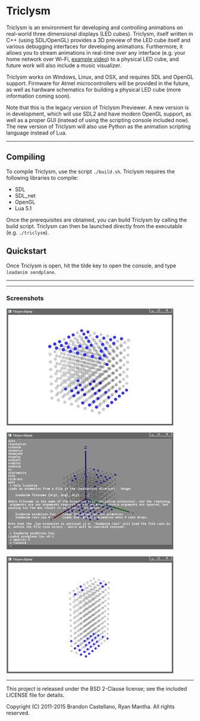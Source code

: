 # Triclysm

Triclysm is an environment for developing and controlling animations on real-world three dimensional displays (LED cubes).  Triclysm, itself written in C++ (using SDL/OpenGL) provides a 3D preview of the LED cube itself and various debugging interfaces for developing animations.  Furthermore, it allows you to stream animations in real-time over any interface (e.g. your home network over Wi-Fi, [example video](https://www.youtube.com/watch?v=aIJNYIJbbjw)) to a physical LED cube, and future work will also include a music visualizer.

Triclysm works on Windows, Linux, and OSX, and requires SDL and OpenGL support.  Firmware for Atmel microcontrollers will be provided in the future, as well as hardware schematics for building a physical LED cube (more information coming soon).

Note that this is the legacy version of Triclysm Previewer.  A new version is in development, which will use SDL2 and have modern OpenGL support, as well as a proper GUI (instead of using the scripting console included now).  The new version of Triclysm will also use Python as the animation scripting language instead of Lua.

-------

## Compiling

To compile Triclysm, use the script `./build.sh`.  Triclysm requires the following libraries to compile:

 - SDL
 - SDL_net
 - OpenGL
 - Lua 5.1

Once the prerequisites are obtained, you can build Triclysm by calling the build script.  Triclysm can then be launched directly from the executable (e.g. `./triclysm`).

## Quickstart

Once Triclysm is open, hit the tilde key to open the console, and type `loadanim sendplane`.

-------



-------

### Screenshots

[<img src="https://github.com/Triclysm/Previewer-Legacy/raw/resources/screenshots/tc-1.png" alt="" width="450" />](https://github.com/Triclysm/Previewer-Legacy/raw/resources/screenshots/tc-1.png)

[<img src="https://github.com/Triclysm/Previewer-Legacy/raw/resources/screenshots/tc-2.png" alt="" width="450" />](https://github.com/Triclysm/Previewer-Legacy/raw/resources/screenshots/tc-2.png)

[<img src="https://github.com/Triclysm/Previewer-Legacy/raw/resources/screenshots/tc-3.png" alt="" width="450" />](https://github.com/Triclysm/Previewer-Legacy/raw/resources/screenshots/tc-3.png)


-------

This project is released under the BSD 2-Clause license; see the included LICENSE file for details.

Copyright (C) 2011-2015 Brandon Castellano, Ryan Mantha.
All rights reserved.
